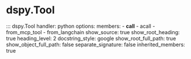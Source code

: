 # dspy.Tool

<!-- START_API_REF -->
::: dspy.Tool
    handler: python
    options:
        members:
            - __call__
            - acall
            - from_mcp_tool
            - from_langchain
        show_source: true
        show_root_heading: true
        heading_level: 2
        docstring_style: google
        show_root_full_path: true
        show_object_full_path: false
        separate_signature: false
        inherited_members: true
<!-- END_API_REF -->
